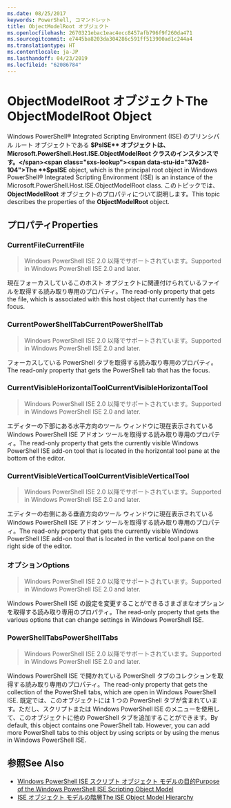 ```yaml
---
ms.date: 08/25/2017
keywords: PowerShell, コマンドレット
title: ObjectModelRoot オブジェクト
ms.openlocfilehash: 2670321ebac1eac4ecc8457afb796f9f260da471
ms.sourcegitcommit: e7445ba8203da304286c591ff513900ad1c244a4
ms.translationtype: HT
ms.contentlocale: ja-JP
ms.lasthandoff: 04/23/2019
ms.locfileid: "62086784"
---
```

# <a name="the-objectmodelroot-object"></a><span data-ttu-id="37e28-103">ObjectModelRoot オブジェクト</span><span class="sxs-lookup"><span data-stu-id="37e28-103">The ObjectModelRoot Object</span></span>

<span data-ttu-id="37e28-104">Windows PowerShell® Integrated Scripting Environment (ISE) のプリンシパル ルート オブジェクトである **$PsISE** オブジェクトは、Microsoft.PowerShell.Host.ISE.ObjectModelRoot クラスのインスタンスです。</span><span class="sxs-lookup"><span data-stu-id="37e28-104">The **$psISE** object, which is the principal root object in Windows PowerShell® Integrated Scripting Environment (ISE) is an instance of the Microsoft.PowerShell.Host.ISE.ObjectModelRoot class.</span></span>
<span data-ttu-id="37e28-105">このトピックでは、**ObjectModelRoot** オブジェクトのプロパティについて説明します。</span><span class="sxs-lookup"><span data-stu-id="37e28-105">This topic describes the properties of the **ObjectModelRoot** object.</span></span>

## <a name="properties"></a><span data-ttu-id="37e28-106">プロパティ</span><span class="sxs-lookup"><span data-stu-id="37e28-106">Properties</span></span>

### <a name="currentfile"></a><span data-ttu-id="37e28-107">CurrentFile</span><span class="sxs-lookup"><span data-stu-id="37e28-107">CurrentFile</span></span>

> <span data-ttu-id="37e28-108">Windows PowerShell ISE 2.0 以降でサポートされています。</span><span class="sxs-lookup"><span data-stu-id="37e28-108">Supported in Windows PowerShell ISE 2.0 and later.</span></span>

<span data-ttu-id="37e28-109">現在フォーカスしているこのホスト オブジェクトに関連付けられているファイルを取得する読み取り専用のプロパティ。</span><span class="sxs-lookup"><span data-stu-id="37e28-109">The read-only property that gets the file, which is associated with this host object that currently has the focus.</span></span>

### <a name="currentpowershelltab"></a><span data-ttu-id="37e28-110">CurrentPowerShellTab</span><span class="sxs-lookup"><span data-stu-id="37e28-110">CurrentPowerShellTab</span></span>

> <span data-ttu-id="37e28-111">Windows PowerShell ISE 2.0 以降でサポートされています。</span><span class="sxs-lookup"><span data-stu-id="37e28-111">Supported in Windows PowerShell ISE 2.0 and later.</span></span>

<span data-ttu-id="37e28-112">フォーカスしている PowerShell タブを取得する読み取り専用のプロパティ。</span><span class="sxs-lookup"><span data-stu-id="37e28-112">The read-only property that gets the PowerShell tab that has the focus.</span></span>

### <a name="currentvisiblehorizontaltool"></a><span data-ttu-id="37e28-113">CurrentVisibleHorizontalTool</span><span class="sxs-lookup"><span data-stu-id="37e28-113">CurrentVisibleHorizontalTool</span></span>

> <span data-ttu-id="37e28-114">Windows PowerShell ISE 2.0 以降でサポートされています。</span><span class="sxs-lookup"><span data-stu-id="37e28-114">Supported in Windows PowerShell ISE 2.0 and later.</span></span>

<span data-ttu-id="37e28-115">エディターの下部にある水平方向のツール ウィンドウに現在表示されている Windows PowerShell ISE アドオン ツールを取得する読み取り専用のプロパティ。</span><span class="sxs-lookup"><span data-stu-id="37e28-115">The read-only property that gets the currently visible Windows PowerShell ISE add-on tool that is located in the horizontal tool pane at the bottom of the editor.</span></span>

### <a name="currentvisibleverticaltool"></a><span data-ttu-id="37e28-116">CurrentVisibleVerticalTool</span><span class="sxs-lookup"><span data-stu-id="37e28-116">CurrentVisibleVerticalTool</span></span>

> <span data-ttu-id="37e28-117">Windows PowerShell ISE 2.0 以降でサポートされています。</span><span class="sxs-lookup"><span data-stu-id="37e28-117">Supported in Windows PowerShell ISE 2.0 and later.</span></span>

<span data-ttu-id="37e28-118">エディターの右側にある垂直方向のツール ウィンドウに現在表示されている Windows PowerShell ISE アドオン ツールを取得する読み取り専用のプロパティ。</span><span class="sxs-lookup"><span data-stu-id="37e28-118">The read-only property that gets the currently visible Windows PowerShell ISE add-on tool that is located in the vertical tool pane on the right side of the editor.</span></span>

### <a name="options"></a><span data-ttu-id="37e28-119">オプション</span><span class="sxs-lookup"><span data-stu-id="37e28-119">Options</span></span>

> <span data-ttu-id="37e28-120">Windows PowerShell ISE 2.0 以降でサポートされています。</span><span class="sxs-lookup"><span data-stu-id="37e28-120">Supported in Windows PowerShell ISE 2.0 and later.</span></span>

<span data-ttu-id="37e28-121">Windows PowerShell ISE の設定を変更することができるさまざまなオプションを取得する読み取り専用のプロパティ。</span><span class="sxs-lookup"><span data-stu-id="37e28-121">The read-only property that gets the various options that can change settings in Windows PowerShell ISE.</span></span>

### <a name="powershelltabs"></a><span data-ttu-id="37e28-122">PowerShellTabs</span><span class="sxs-lookup"><span data-stu-id="37e28-122">PowerShellTabs</span></span>

> <span data-ttu-id="37e28-123">Windows PowerShell ISE 2.0 以降でサポートされています。</span><span class="sxs-lookup"><span data-stu-id="37e28-123">Supported in Windows PowerShell ISE 2.0 and later.</span></span>

<span data-ttu-id="37e28-124">Windows PowerShell ISE で開かれている PowerShell タブのコレクションを取得する読み取り専用のプロパティ。</span><span class="sxs-lookup"><span data-stu-id="37e28-124">The read-only property that gets the collection of the PowerShell tabs, which are open in Windows PowerShell ISE.</span></span> <span data-ttu-id="37e28-125">既定では、このオブジェクトには 1 つの PowerShell タブが含まれています。ただし、スクリプトまたは Windows PowerShell ISE のメニューを使用して、このオブジェクトに他の PowerShell タブを追加することができます。</span><span class="sxs-lookup"><span data-stu-id="37e28-125">By default, this object contains one PowerShell tab. However, you can add more PowerShell tabs to this object by using scripts or by using the menus in Windows PowerShell ISE.</span></span>

## <a name="see-also"></a><span data-ttu-id="37e28-126">参照</span><span class="sxs-lookup"><span data-stu-id="37e28-126">See Also</span></span>

- [<span data-ttu-id="37e28-127">Windows PowerShell ISE スクリプト オブジェクト モデルの目的</span><span class="sxs-lookup"><span data-stu-id="37e28-127">Purpose of the Windows PowerShell ISE Scripting Object Model</span></span>](Purpose-of-the-Windows-PowerShell-ISE-Scripting-Object-Model.md)
- [<span data-ttu-id="37e28-128">ISE オブジェクト モデルの階層</span><span class="sxs-lookup"><span data-stu-id="37e28-128">The ISE Object Model Hierarchy</span></span>](The-ISE-Object-Model-Hierarchy.md)